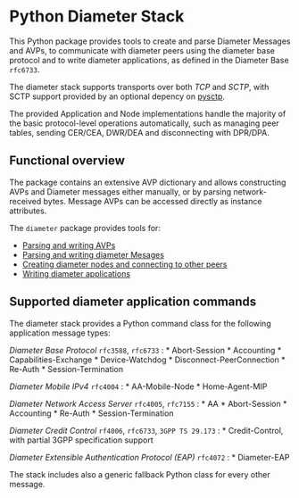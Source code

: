 # Python Diameter Stack

This Python package provides tools to create and parse Diameter Messages and 
AVPs, to communicate with diameter peers using the diameter base protocol and 
to write diameter applications, as defined in the Diameter Base `rfc6733`.

The diameter stack supports transports over both *TCP* and *SCTP*, with 
SCTP support provided by an optional depency on [pysctp](https://pypi.org/project/pysctp/).

The provided Application and Node implementations handle the majority of the 
basic protocol-level operations automatically, such as managing peer tables, 
sending CER/CEA, DWR/DEA and disconnecting with DPR/DPA. 

## Functional overview

The package contains an extensive AVP dictionary and allows constructing
AVPs and Diameter messages either manually, or by parsing network-received 
bytes. Message AVPs can be accessed directly as instance attributes.

The `diameter` package provides tools for:

- [Parsing and writing AVPs](guide/avp.md)
- [Parsing and writing diameter Mesages](guide/message.md)
- [Creating diameter nodes and connecting to other peers](guide/node.md)
- [Writing diameter applications](guide/application.md)


## Supported diameter application commands

The diameter stack provides a Python command class for the following 
application message types:

*Diameter Base Protocol* `rfc3588`, `rfc6733`
:   * Abort-Session
    * Accounting
    * Capabilities-Exchange
    * Device-Watchdog
    * Disconnect-PeerConnection
    * Re-Auth
    * Session-Termination

*Diameter Mobile IPv4* `rfc4004`
:   * AA-Mobile-Node
    * Home-Agent-MIP

*Diameter Network Access Server* `rfc4005`, `rfc7155`
:   * AA
    * Abort-Session
    * Accounting
    * Re-Auth
    * Session-Termination

*Diameter Credit Control* `rf4006`, `rfc6733`, `3GPP TS 29.173`
:   * Credit-Control, with partial 3GPP specification support

*Diameter Extensible Authentication Protocol (EAP)* `rfc4072`
:   * Diameter-EAP

The stack includes also a generic fallback Python class for every other message.
